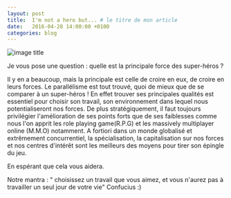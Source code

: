 ```yaml
---
layout: post 
title:  I'm not a hero but... # le titre de mon article
date:   2016-04-28 14:00:00 +0100 
categories: blog
---
```

![image title](https://s-media-cache-ak0.pinimg.com/564x/30/88/b3/3088b3da51556ab493c7f4aa1ece8ab5.jpg)

Je vous pose une question : quelle est la principale force des super-héros ?

Il y en a beaucoup, mais la principale est celle de croire en eux, de croire en leurs forces.
Le parallélisme est tout trouvé, quoi de mieux que de se comparer à un super-héros !
En effet trouver ses principales qualités est essentiel pour choisir son travail, son environnement dans lequel nous potentialiseront nos forces.
De plus stratégiquement, il faut toujours privilégier l'amélioration de ses points forts que de ses faiblesses comme nous l'on apprit les role playing game(R.P.G) et les massively multiplayer online (M.M.O) notamment.
A fortiori dans un monde globalisé et extrêmement concurrentiel, la spécialisation, la capitalisation sur nos forces et nos centres d'intérêt sont les meilleurs des moyens pour tirer son épingle du jeu.

En espérant que cela vous aidera.
 
Notre mantra : " choisissez un travail que vous aimez, et vous n'aurez pas à travailler un seul jour de votre vie" Confucius :)
